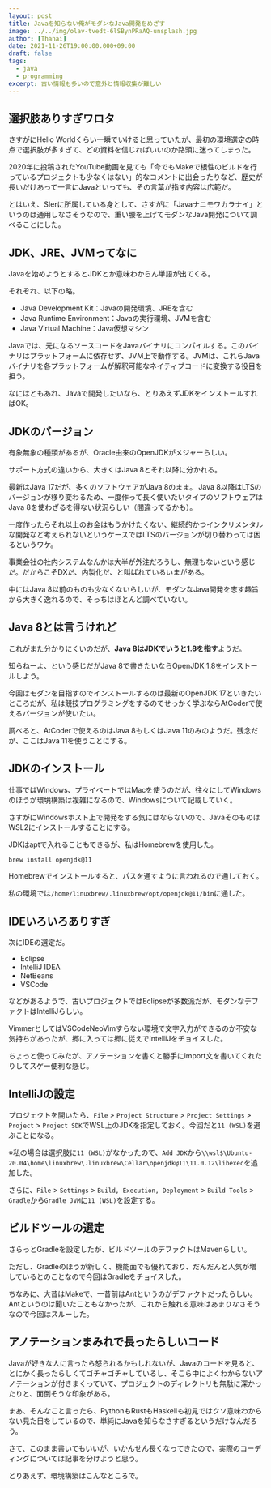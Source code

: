 ```yaml
---
layout: post
title: Javaを知らない俺がモダンなJava開発をめざす
image: ../../img/olav-tvedt-6lSBynPRaAQ-unsplash.jpg
author: [Thanai]
date: 2021-11-26T19:00:00.000+09:00
draft: false
tags:
  - java
  - programming
excerpt: 古い情報も多いので意外と情報収集が難しい
---
```


## 選択肢ありすぎワロタ

さすがにHello Worldくらい一瞬でいけると思っていたが、最初の環境選定の時点で選択肢が多すぎて、どの資料を信じればいいのか路頭に迷ってしまった。

2020年に投稿されたYouTube動画を見ても「今でもMakeで根性のビルドを行っているプロジェクトも少なくはない」的なコメントに出会ったりなど、歴史が長いだけあって一言にJavaといっても、その言葉が指す内容は広範だ。

とはいえ、SIerに所属している身として、さすがに「Javaナニモワカラナイ」というのは通用しなさそうなので、重い腰を上げてモダンなJava開発について調べることにした。

## JDK、JRE、JVMってなに

Javaを始めようとするとJDKとか意味わからん単語が出てくる。

それぞれ、以下の略。

- Java Development Kit：Javaの開発環境、JREを含む
- Java Runtime Environment：Javaの実行環境、JVMを含む
- Java Virtual Machine：Java仮想マシン

Javaでは、元になるソースコードをJavaバイナリにコンパイルする。このバイナリはプラットフォームに依存せず、JVM上で動作する。JVMは、これらJavaバイナリを各プラットフォームが解釈可能なネイティブコードに変換する役目を担う。

なにはともあれ、Javaで開発したいなら、とりあえずJDKをインストールすればOK。

## JDKのバージョン

有象無象の種類があるが、Oracle由来のOpenJDKがメジャーらしい。

サポート方式の違いから、大きくはJava 8とそれ以降に分かれる。

最新はJava 17だが、多くのソフトウェアがJava 8のまま。
Java 8以降はLTSのバージョンが移り変わるため、一度作って長く使いたいタイプのソフトウェアはJava 8を使わざるを得ない状況らしい（間違ってるかも）。

一度作ったらそれ以上のお金はもうかけたくない、継続的かつインクリメンタルな開発など考えられないというケースではLTSのバージョンが切り替わっては困るというワケ。

事業会社の社内システムなんかは大半が外注だろうし、無理もないという感じだ。だからこそDXだ、内製化だ、と叫ばれているいまがある。

中にはJava 8以前のものも少なくないらしいが、モダンなJava開発を志す趣旨から大きく逸れるので、そっちはほとんど調べていない。

## Java 8とは言うけれど

これがまた分かりにくいのだが、**Java 8はJDKでいうと1.8を指す**ようだ。

知らねーよ、という感じだがJava 8で書きたいならOpenJDK 1.8をインストールしよう。

今回はモダンを目指すのでインストールするのは最新のOpenJDK 17といきたいところだが、私は競技プログラミングをするのでせっかく学ぶならAtCoderで使えるバージョンが使いたい。

調べると、AtCoderで使えるのはJava 8もしくはJava 11のみのようだ。残念だが、ここはJava 11を使うことにする。

## JDKのインストール

仕事ではWindows、プライベートではMacを使うのだが、往々にしてWindowsのほうが環境構築は複雑になるので、Windowsについて記載していく。

さすがにWindowsホスト上で開発をする気にはならないので、JavaそのものはWSL2にインストールすることにする。

JDKはaptで入れることもできるが、私はHomebrewを使用した。

```bash
brew install openjdk@11
```

Homebrewでインストールすると、パスを通すように言われるので通しておく。

私の環境では`/home/linuxbrew/.linuxbrew/opt/openjdk@11/bin`に通した。

## IDEいろいろありすぎ

次にIDEの選定だ。

- Eclipse
- IntelliJ IDEA
- NetBeans
- VSCode

などがあるようで、古いプロジェクトではEclipseが多数派だが、モダンなデファクトはIntelliJらしい。

VimmerとしてはVSCodeNeoVimすらない環境で文字入力ができるのか不安な気持ちがあったが、郷に入っては郷に従えでIntelliJをチョイスした。

ちょっと使ってみたが、アノテーションを書くと勝手にimport文を書いてくれたりしてスゲー便利な感じ。

## IntelliJの設定

プロジェクトを開いたら、`File` > `Project Structure` > `Project Settings` > `Project` > `Project SDK`でWSL上のJDKを指定しておく。今回だと`11 (WSL)`を選ぶことになる。

※私の場合は選択肢に`11 (WSL)`がなかったので、`Add JDK`から`\\wsl$\Ubuntu-20.04\home\linuxbrew\.linuxbrew\Cellar\openjdk@11\11.0.12\libexec`を追加した。

さらに、`File` > `Settings` > `Build, Execution, Deployment` > `Build Tools` > `Gradle`から`Gradle JVM`に`11 (WSL)`を設定する。

## ビルドツールの選定

さらっとGradleを設定したが、ビルドツールのデファクトはMavenらしい。

ただし、Gradleのほうが新しく、機能面でも優れており、だんだんと人気が増しているとのことなので今回はGradleをチョイスした。

ちなみに、大昔はMakeで、一昔前はAntというのがデファクトだったらしい。Antというのは聞いたこともなかったが、これから触れる意味はあまりなさそうなので今回はスルーした。

## アノテーションまみれで長ったらしいコード

Javaが好きな人に言ったら怒られるかもしれないが、Javaのコードを見ると、とにかく長ったらしくてゴチャゴチャしているし、そこら中によくわからないアノテーションが付きまくっていて、プロジェクトのディレクトリも無駄に深かったりと、面倒そうな印象がある。

まあ、そんなこと言ったら、PythonもRustもHaskellも初見ではクソ意味わからない見た目をしているので、単純にJavaを知らなさすぎるというだけなんだろう。

さて、このまま書いてもいいが、いかんせん長くなってきたので、実際のコーディングについては記事を分けようと思う。

とりあえず、環境構築はこんなところで。
